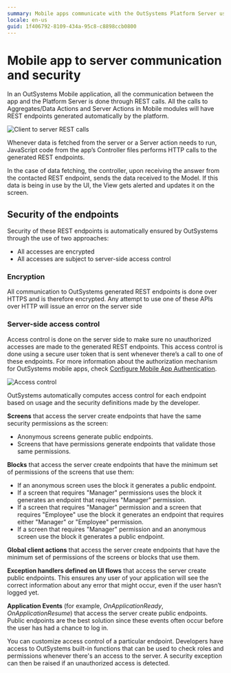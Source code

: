 ```yaml
---
summary: Mobile apps communicate with the OutSystems Platform Server using secure REST endpoints. In this document, we explain how those endpoints are generated and secured.
locale: en-us
guid: 1f406792-8109-434a-95c8-c8898ccb0800
---
```


# Mobile app to server communication and security

In an OutSystems Mobile application, all the communication between the app and the Platform Server is done through REST calls. All the calls to Aggregates/Data Actions and Server Actions in Mobile modules will have REST endpoints generated automatically by the platform.

![Client to server REST calls](images/mobile-app-server-communication.png)

Whenever data is fetched from the server or a Server action needs to run, JavaScript code from the app’s Controller files performs HTTP calls to the generated REST endpoints.

In the case of data fetching, the controller, upon receiving the answer from the contacted REST endpoint, sends the data received to the Model. If this data is being in use by the UI, the View gets alerted and updates it on the screen.

## Security of the endpoints

Security of these REST endpoints is automatically ensured by OutSystems through the use of two approaches:

* All accesses are encrypted
* All accesses are subject to server-side access control

### Encryption 

All communication to OutSystems generated REST endpoints is done over HTTPS and is therefore encrypted. Any attempt to use one of these APIs over HTTP will issue an error on the server side

### Server-side access control 

Access control is done on the server side to make sure no unauthorized accesses are made to the generated REST endpoints. This access control is done using a secure user token that is sent whenever there’s a call to one of these endpoints. For more information about the authorization mechanism for OutSystems mobile apps, check [Configure Mobile App Authentication](https://success.outsystems.com/Documentation/11/Managing_the_Applications_Lifecycle/Secure_the_Applications/Configure_App_Authentication).

![Access control](images/mobile-app-server-access-control.png)

OutSystems automatically computes access control for each endpoint based on usage and the security definitions made by the developer.

**Screens** that access the server create endpoints that have the same security permissions as the screen:

* Anonymous screens generate public endpoints.
* Screens that have permissions generate endpoints that validate those same permissions.

**Blocks** that access the server create endpoints that have the minimum set of permissions of the screens that use them:

* If an anonymous screen uses the block it generates a public endpoint.
* If a screen that requires "Manager" permissions uses the block it generates an endpoint that requires "Manager" permission.
* If a screen that requires "Manager" permission and a screen that requires "Employee" use the block it generates an endpoint that requires either "Manager" or "Employee" permission.
* If a screen that requires "Manager" permission and an anonymous screen use the block it generates a public endpoint.

**Global client actions** that access the server create endpoints that have the minimum set of permissions of the screens or blocks that use them.

**Exception handlers defined on UI flows** that access the server create public endpoints. This ensures any user of your application will see the correct information about any error that might occur, even if the user hasn’t logged yet.


**Application Events** (for example, *OnApplicationReady*, *OnApplicationResume*) that access the server create public endpoints. Public endpoints are the best solution since these events often occur before the user has had a chance to log in.


You can customize access control of a particular endpoint. Developers have access to OutSystems built-in functions that can be used to check roles and permissions whenever there's an access to the server. A security exception can then be raised if an unauthorized access is detected.